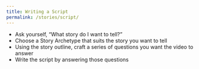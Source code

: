 ```yaml
---
title: Writing a Script
permalink: /stories/script/
---
```


* Ask yourself, “What story do I want to tell?”
* Choose a Story Archetype that suits the story you want to tell
* Using the story outline, craft a series of questions you want the video to answer
* Write the script by answering those questions
